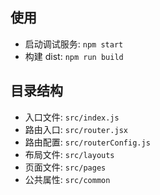 ## 使用
- 启动调试服务: `npm start`
- 构建 dist: `npm run build`

## 目录结构
- 入口文件: `src/index.js`
- 路由入口: `src/router.jsx`
- 路由配置: `src/routerConfig.js`
- 布局文件: `src/layouts`
- 页面文件: `src/pages`
- 公共属性: `src/common`

